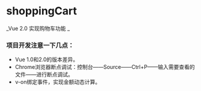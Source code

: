 # shoppingCart
_Vue 2.0 实现购物车功能 _

### 项目开发注意一下几点：
- Vue 1.0和2.0的版本差异。
- Chrome浏览器断点调试：控制台——Source——Ctrl+P——输入需要查看的文件——进行断点调试。
- v-on绑定事件，实现金额动态计算。
